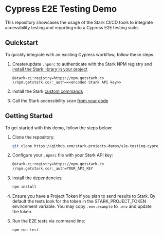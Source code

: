 # Cypress E2E Testing Demo

This repository showcases the usage of the Stark CI/CD tools to integrate accessibility testing and reporting into a Cypress E2E testing suite.

## Quickstart

To quickly integrate with an existing Cypress workflow, follow these steps:

1. Create/update `.npmrc` to authenticate with the Stark NPM registry and [install the Stark library in your project](package.json#L12)

   ```
   @stark-ci:registry=https://npm.getstark.co
   //npm.getstark.co/:_auth=<<encoded Stark API key>>
   ```

2. Install the Stark [custom commands](cypress/support/e2e.js#L20)

3. Call the Stark accessibility scan [from your code](cypress/e2e/spec.cy.ts#L14)

## Getting Started

To get started with this demo, follow the steps below:

1. Clone the repository:

   ```bash
   git clone https://github.com/stark-projects-demos/e2e-testing-cypress.git
   ```

2. Configure your `.npmrc` file with your Stark API key:

   ```bash
   @stark-ci:registry=https://npm.getstark.co
   //npm.getstark.co/:_auth=YOUR_API_KEY
   ```

3. Install the dependencies:

   ```bash
   npm install
   ```

4. Ensure you have a Project Token if you plan to send results to Stark. By default the tests look for the token in the STARK_PROJECT_TOKEN environment variable. You may copy `.env.example` to `.env` and update the token.

5. Run the E2E tests via command line:

   ```bash
   npm run test
   ```
